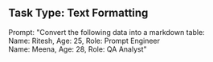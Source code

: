 ## Task Type: Text Formatting

Prompt:
"Convert the following data into a markdown table:  
Name: Ritesh, Age: 25, Role: Prompt Engineer  
Name: Meena, Age: 28, Role: QA Analyst"
